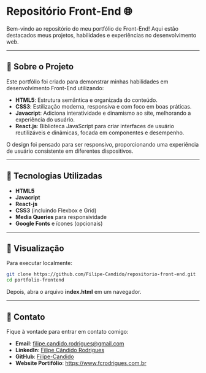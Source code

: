 # Repositório Front-End 🌐

Bem-vindo ao repositório do meu portfólio de Front-End! Aqui estão destacados meus projetos, habilidades e experiências no desenvolvimento web.

---

## 📐 Sobre o Projeto

Este portfólio foi criado para demonstrar minhas habilidades em desenvolvimento Front-End utilizando:

- **HTML5**: Estrutura semântica e organizada do conteúdo.
- **CSS3**: Estilização moderna, responsiva e com foco em boas práticas.
- **Javacript**: Adiciona interatividade e dinamismo ao site, melhorando a experiência do usuário.
- **React.js**: Biblioteca JavaScript para criar interfaces de usuário reutilizáveis e dinâmicas, focada em componentes e desempenho.

O design foi pensado para ser responsivo, proporcionando uma experiência de usuário consistente em diferentes dispositivos.

---

## 🚀 Tecnologias Utilizadas

- **HTML5**
- **Javacript**
- **React-js**
- **CSS3** (incluindo Flexbox e Grid)
- **Media Queries** para responsividade
- **Google Fonts** e ícones (opcionais)


---

## 🔄 Visualização

Para executar localmente:

```bash
git clone https://github.com/Filipe-Candido/repositorio-front-end.git
cd portfolio-frontend
```
Depois, abra o arquivo **index.html** em um navegador.

---

## 📢 Contato

Fique à vontade para entrar em contato comigo:

- **Email**: filipe.candido.rodrigues@gmail.com
- **LinkedIn**: [Filipe Cândido Rodrigues](https://linkedin.com/in/filipe-cândido-283658184)
- **GitHub**: [Filipe-Candido](https://github.com/Filipe-Candido)
- **Website Portifólio**: https://www.fcrodrigues.com.br


